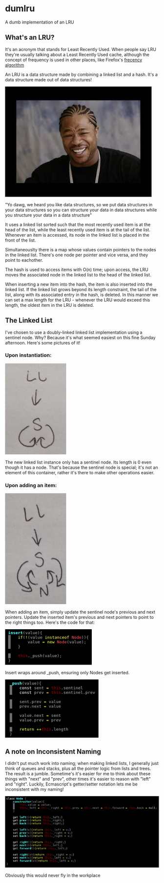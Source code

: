 # dumlru

A dumb implementation of an LRU

## What's an LRU?

It's an acronym that stands for Least Recently Used. When people say LRU they're usually talking about a Least Recently Used cache, although the concept of frequency is used in other places, like Firefox's [frecency algorithm](https://developer.mozilla.org/en-US/docs/Mozilla/Tech/Places/Frecency_algorithm)

An LRU is a data structure made by combining a linked list and a hash. It's a data structure made out of data structures! 

![Yo Dawg...](assets/yo_dawg.jpg)

"Yo dawg, we heard you like data structures, so we put data structures in your data structures so you can structure your data in data structures while you structure your data in a data structure"

It uses a linked list sorted such that the most recently used item is at the head of the list, while the least recently used item is at the tail of the list. Whenever an item is accessed, its node in the linked list is placed in the front of the list.

Simultaneouslty there is a map whose values contain pointers to the nodes in the linked list. There's one node per pointer and vice versa, and they point to eachother.

The hash is used to access items with O(n) time; upon access, the LRU moves the associated node in the linked list to the head of the linked list.

When inserting a new item into the hash, the item is also inserted into the linked list. If the linked list grows beyond its length constraint, the tail of the list, along with its associated entry in the hash, is deleted. In this manner we can set a max length for the LRU - whenever the LRU would exceed this length, the oldest item in the LRU is deleted.

## The Linked List

I've chosen to use a doubly-linked linked list implementation using a sentinel node. Why? Because it's what seemed easiest on this fine Sunday afternoon. Here's some pictures of it!

### Upon instantiation:

![A Fresh Linked List](assets/ll_sent.png)

The new linked list instance only has a sentinel node. Its length is 0 even though it has a node. That's because the sentinel node is special; it's not an element of this container, rather it's there to make other operations easier.

### Upon adding an item:

![A Freshly Mutated Linked List](assets/ll_sent_ins.png)

When adding an item, simply update the sentinel node's previous and next pointers. Update the inserted item's previous and next pointers to point to the right things too. Here's the code for that:

![Insert - Wrapper for Push](assets/linkedlistinsert.png)

Insert wraps around _push, ensuring only Nodes get inserted.

![_Push code](assets/linkedlist_push.png)

## A note on Inconsistent Naming

I didn't put much work into naming; when making linked lists, I generally just think of queues and stacks, plus all the pointer logic from lists and trees. The result is a jumble. Sometime's it's easier for me to think about these things with "next" and "prev", other times it's easier to reason with "left" and "right". Luckily, Ecmascript's getter/setter notation lets me be inconsistent with my naming!

![Linked List's Node](assets/ll_node.png)

Obviously this would never fly in the workplace
